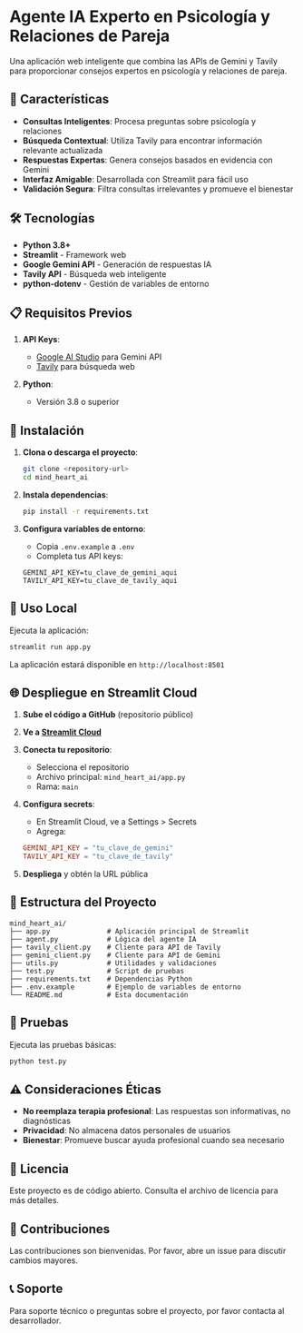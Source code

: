 # Agente IA Experto en Psicología y Relaciones de Pareja

Una aplicación web inteligente que combina las APIs de Gemini y Tavily para proporcionar consejos expertos en psicología y relaciones de pareja.

## 🚀 Características

- **Consultas Inteligentes**: Procesa preguntas sobre psicología y relaciones
- **Búsqueda Contextual**: Utiliza Tavily para encontrar información relevante actualizada
- **Respuestas Expertas**: Genera consejos basados en evidencia con Gemini
- **Interfaz Amigable**: Desarrollada con Streamlit para fácil uso
- **Validación Segura**: Filtra consultas irrelevantes y promueve el bienestar

## 🛠️ Tecnologías

- **Python 3.8+**
- **Streamlit** - Framework web
- **Google Gemini API** - Generación de respuestas IA
- **Tavily API** - Búsqueda web inteligente
- **python-dotenv** - Gestión de variables de entorno

## 📋 Requisitos Previos

1. **API Keys**:
   - [Google AI Studio](https://aistudio.google.com/) para Gemini API
   - [Tavily](https://tavily.com/) para búsqueda web

2. **Python**:
   - Versión 3.8 o superior

## 🔧 Instalación

1. **Clona o descarga el proyecto**:
   ```bash
   git clone <repository-url>
   cd mind_heart_ai
   ```

2. **Instala dependencias**:
   ```bash
   pip install -r requirements.txt
   ```

3. **Configura variables de entorno**:
   - Copia `.env.example` a `.env`
   - Completa tus API keys:
   ```env
   GEMINI_API_KEY=tu_clave_de_gemini_aqui
   TAVILY_API_KEY=tu_clave_de_tavily_aqui
   ```

## 🚀 Uso Local

Ejecuta la aplicación:
```bash
streamlit run app.py
```

La aplicación estará disponible en `http://localhost:8501`

## 🌐 Despliegue en Streamlit Cloud

1. **Sube el código a GitHub** (repositorio público)

2. **Ve a [Streamlit Cloud](https://share.streamlit.io/)**

3. **Conecta tu repositorio**:
   - Selecciona el repositorio
   - Archivo principal: `mind_heart_ai/app.py`
   - Rama: `main`

4. **Configura secrets**:
   - En Streamlit Cloud, ve a Settings > Secrets
   - Agrega:
   ```toml
   GEMINI_API_KEY = "tu_clave_de_gemini"
   TAVILY_API_KEY = "tu_clave_de_tavily"
   ```

5. **Despliega** y obtén la URL pública

## 📁 Estructura del Proyecto

```
mind_heart_ai/
├── app.py              # Aplicación principal de Streamlit
├── agent.py            # Lógica del agente IA
├── tavily_client.py    # Cliente para API de Tavily
├── gemini_client.py    # Cliente para API de Gemini
├── utils.py            # Utilidades y validaciones
├── test.py             # Script de pruebas
├── requirements.txt    # Dependencias Python
├── .env.example        # Ejemplo de variables de entorno
└── README.md           # Esta documentación
```

## 🧪 Pruebas

Ejecuta las pruebas básicas:
```bash
python test.py
```

## ⚠️ Consideraciones Éticas

- **No reemplaza terapia profesional**: Las respuestas son informativas, no diagnósticas
- **Privacidad**: No almacena datos personales de usuarios
- **Bienestar**: Promueve buscar ayuda profesional cuando sea necesario

## 📄 Licencia

Este proyecto es de código abierto. Consulta el archivo de licencia para más detalles.

## 🤝 Contribuciones

Las contribuciones son bienvenidas. Por favor, abre un issue para discutir cambios mayores.

## 📞 Soporte

Para soporte técnico o preguntas sobre el proyecto, por favor contacta al desarrollador.